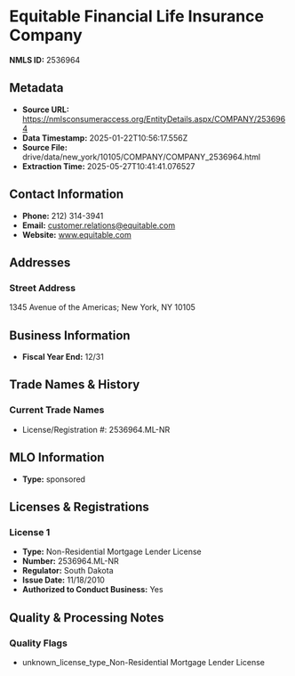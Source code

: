 # Equitable Financial Life Insurance Company

**NMLS ID:** 2536964

## Metadata
- **Source URL:** https://nmlsconsumeraccess.org/EntityDetails.aspx/COMPANY/2536964
- **Data Timestamp:** 2025-01-22T10:56:17.556Z
- **Source File:** drive/data/new_york/10105/COMPANY/COMPANY_2536964.html
- **Extraction Time:** 2025-05-27T10:41:41.076527

## Contact Information
- **Phone:** 212) 314-3941
- **Email:** customer.relations@equitable.com
- **Website:** www.equitable.com

## Addresses
### Street Address
1345 Avenue of the Americas; New York, NY 10105

## Business Information
- **Fiscal Year End:** 12/31

## Trade Names & History
### Current Trade Names
- License/Registration #: 2536964.ML-NR

## MLO Information
- **Type:** sponsored

## Licenses & Registrations

### License 1
- **Type:** Non-Residential Mortgage Lender License
- **Number:** 2536964.ML-NR
- **Regulator:** South Dakota
- **Issue Date:** 11/18/2010
- **Authorized to Conduct Business:** Yes

## Quality & Processing Notes
### Quality Flags
- unknown_license_type_Non-Residential Mortgage Lender License
